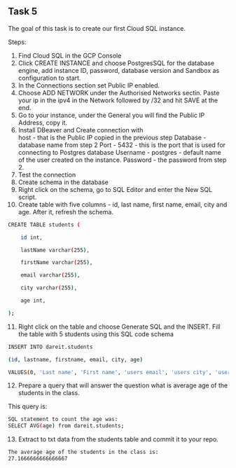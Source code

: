 ## Task 5

The goal of this task is to create our first Cloud SQL instance.

Steps:

1. Find Cloud SQL in the GCP Console
2. Click CREATE INSTANCE and choose PostgresSQL for the database engine, add instance ID, password, database version and Sandbox as configuration to start.
3. In the Connections section set Public IP enabled.
4. Choose ADD NETWORK under the Authorised Networks sectin. Paste your ip in the ipv4 in the Network followed by /32 and hit SAVE at the end.
5. Go to your instance, under the General you will find the Public IP Address, copy it.
6. Install DBeaver and Create connection with  
host - that is the Public IP copied in the previous step
Database - database name from step 2
Port - 5432 - this is the port that is used for connecting to Postgres database
Username - postgres - default name of the user created on the instance.
Password - the password from step 2.
7. Test the connection
8. Create schema in the database
9. Right click on the schema, go to SQL Editor and enter the New SQL script.
10. Create table with five columns - id, last name, first name, email, city and age. After it, refresh the schema.

```sh
CREATE TABLE students (

    id int,

    lastName varchar(255),

    firstName varchar(255),

    email varchar(255),

    city varchar(255),

    age int, 

);
```

11. Right click on the table and choose Generate SQL and the INSERT. Fill the table with 5 students using this SQL code schema

```sh
INSERT INTO dareit.students

(id, lastname, firstname, email, city, age)

VALUES(0, 'Last name', 'First name', 'users email', 'users city', 'users age');
```

12. Prepare a query that will answer the question what is average age of the students in the class. 

This query is: 

```sh
SQL statement to count the age was: 
SELECT AVG(age) from dareit.students;
```

13. Extract to txt data from the students table and commit it to your repo. 

```sh
The average age of the students in the class is:
27.1666666666666667
```

